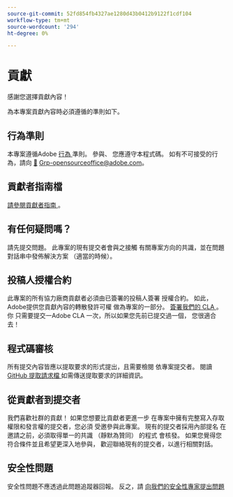 ```yaml
---
source-git-commit: 52fd854fb4327ae1280d43b0412b9122f1cdf104
workflow-type: tm+mt
source-wordcount: '294'
ht-degree: 0%

---
```

# 貢獻

感謝您選擇貢獻內容！

為本專案貢獻內容時必須遵循的準則如下。

## 行為準則

本專案遵循Adobe [ 行為 ](code-of-conduct.md) 準則。 參與、
您應遵守本程式碼。 如有不可接受的行為，請向
[&#128279;](mailto:Grp-opensourceoffice@adobe.com) Grp-opensourceoffice@adobe.com。

## 貢獻者指南檔

[請參閱貢獻者指南 ](https://experienceleague.adobe.com/docs/contributor/contributor-guide/introduction.html?lang=zh-Hant) 。

## 有任何疑問嗎？

請先提交問題。 此專案的現有提交者會與之接觸
有關專案方向的共識，並在問題對話串中發佈解決方案
（適當的時候）。

## 投稿人授權合約

此專案的所有協力廠商貢獻者必須由已簽署的投稿人簽署
授權合約。 如此，Adobe提供您貢獻內容的轉散發許可權
做為專案的一部分。 [簽署我們的 CLA ](http://opensource.adobe.com/cla.html) 。 你
只需要提交一Adobe CLA 一次，所以如果您先前已提交過一個，
您很適合去！

## 程式碼審核

所有提交內容皆應以提取要求的形式提出，且需要檢閱
依專案提交者。 閱讀 [ GitHub 提取請求檔 ](https://help.github.com/articles/about-pull-requests/)
如需傳送提取要求的詳細資訊。

<!--
Lastly, please follow the [pull request template](PULL_REQUEST_TEMPLATE.md) when
submitting a pull request!
-->

## 從貢獻者到提交者

我們喜歡社群的貢獻！ 如果您想要比貢獻者更進一步
在專案中擁有完整寫入存取權限和發言權的提交者，您必須
受邀參與此專案。 現有的提交者採用內部提名
在邀請之前，必須取得單一的共識 （靜默為贊同） 的程式
會核發。 如果您覺得您符合條件並且希望更深入地參與，
歡迎聯絡現有的提交者，以進行相關對話。

## 安全性問題

安全性問題不應透過此問題追蹤器回報。 反之，請 [ 向我們的安全性專家提出問題](https://helpx.adobe.com/tw/security/alertus.html)
